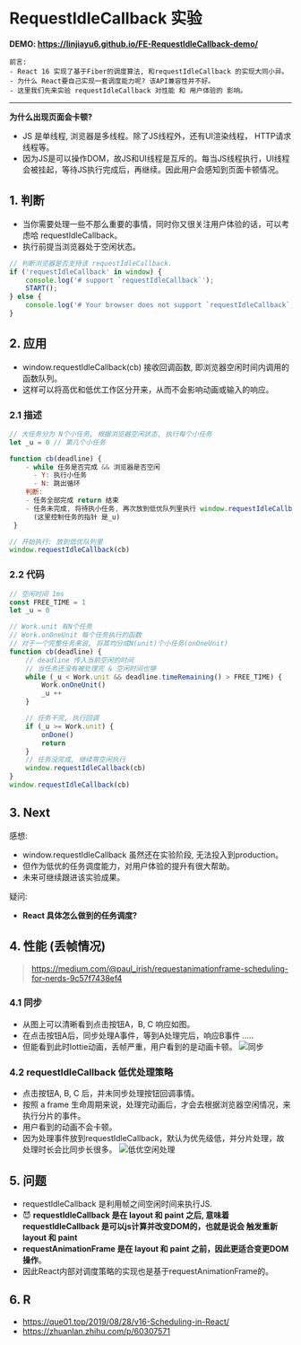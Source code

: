 # RequestIdleCallback 实验

**DEMO: https://linjiayu6.github.io/FE-RequestIdleCallback-demo/**

```
前言: 
- React 16 实现了基于Fiber的调度算法, 和requestIdleCallback 的实现大同小异。
- 为什么 React要自己实现一套调度能力呢? 该API兼容性并不好。
- 这里我们先来实验 requestIdleCallback 对性能 和 用户体验的 影响。
```

<hr/>


**为什么出现页面会卡顿?**
- JS 是单线程, 浏览器是多线程。除了JS线程外，还有UI渲染线程， HTTP请求线程等。
- 因为JS是可以操作DOM，故JS和UI线程是互斥的。每当JS线程执行，UI线程会被挂起，等待JS执行完成后，再继续。因此用户会感知到页面卡顿情况。

## 1. 判断
- 当你需要处理一些不那么重要的事情，同时你又很关注用户体验的话，可以考虑哈 requestIdleCallback。
- 执行前提当浏览器处于空闲状态。

```javascript
// 判断浏览器是否支持该 requestIdleCallback.
if ('requestIdleCallback' in window) {
    console.log('# support `requestIdleCallback`');
    START();
} else {
    console.log('# Your browser does not support `requestIdleCallback`, please try latest Chrome.');
}
```

## 2. 应用
- window.requestIdleCallback(cb) 接收回调函数, 即浏览器空闲时间内调用的函数队列。
- 这样可以将高优和低优工作区分开来，从而不会影响动画或输入的响应。

### 2.1 描述
```javascript
// 大任务分为 N个小任务, 根据浏览器空闲状态, 执行每个小任务
let _u = 0 // 第几个小任务

function cb(deadline) {
    - while 任务是否完成 && 浏览器是否空闲
      - Y: 执行小任务
      - N: 跳出循环
    判断: 
    - 任务全部完成 return 结束
    - 任务未完成, 将待执小任务, 再次放到低优队列里执行 window.requestIdleCallback(cb)
      (这里控制任务的指针 是_u)
 }

// 开始执行: 放到低优队列里
window.requestIdleCallback(cb)
```

### 2.2 代码
```javascript
// 空闲时间 1ms
const FREE_TIME = 1
let _u = 0

// Work.unit 有N个任务
// Work.onOneUnit 每个任务执行的函数
// 对于一个完整任务来说, 将其均分成N(unit)个小任务(onOneUnit)
function cb(deadline) {
    // deadline 传入当前空闲的时间
    // 当任务还没有被处理完 & 空闲时间也够
    while (_u < Work.unit && deadline.timeRemaining() > FREE_TIME) {
        Work.onOneUnit()
        _u ++
    }

    // 任务干完, 执行回调
    if (_u >= Work.unit) {
        onDone()
        return
    }
    // 任务没完成, 继续等空闲执行
    window.requestIdleCallback(cb)
}
window.requestIdleCallback(cb)
```

## 3. Next
感想:
- window.requestIdleCallback 虽然还在实验阶段, 无法投入到production。
- 但作为低优的任务调度能力，对用户体验的提升有很大帮助。
- 未来可继续跟进该实验成果。

疑问:
- **React 具体怎么做到的任务调度?**

## 4. 性能 (丢帧情况)
>  https://medium.com/@paul_irish/requestanimationframe-scheduling-for-nerds-9c57f7438ef4
### 4.1 同步
- 从图上可以清晰看到点击按钮A，B,  C  响应如图。
- 在点击按钮A后，同步处理A事件，等到A处理完后，响应B事件 .....
- 但能看到此时lottie动画，丢帧严重，用户看到的是动画卡顿。
![同步](https://user-images.githubusercontent.com/13708045/94146066-fdd6e780-fea5-11ea-8f1e-54d378c49f74.jpg)
### 4.2 requestIdleCallback 低优处理策略
- 点击按钮A, B, C 后，并未同步处理按钮回调事情。
- 按照 a frame 生命周期来说，处理完动画后，才会去根据浏览器空闲情况，来执行分片的事件。
- 用户看到的动画不会卡顿。
- 因为处理事件放到requestIdleCallback，默认为优先级低，并分片处理，故处理时长会比同步长很多。
![低优空闲处理](https://user-images.githubusercontent.com/13708045/94146071-ffa0ab00-fea5-11ea-80ab-3627e026e241.jpg)

## 5. 问题
- requestIdleCallback 是利用帧之间空闲时间来执行JS.
- 😈 **requestIdleCallback 是在 layout 和 paint 之后, 意味着requestIdleCallback 是可以js计算并改变DOM的，也就是说会 触发重新 layout 和 paint**
- **requestAnimationFrame 是在 layout 和 paint 之前，因此更适合变更DOM操作**。
- 因此React内部对调度策略的实现也是基于requestAnimationFrame的。

## 6. R
- https://que01.top/2019/08/28/v16-Scheduling-in-React/
- https://zhuanlan.zhihu.com/p/60307571
